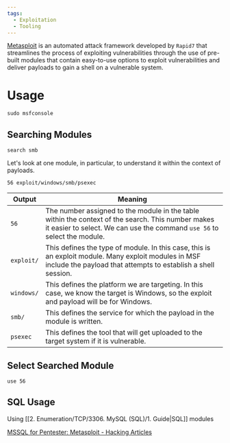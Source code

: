 ```yaml
---
tags:
  - Exploitation
  - Tooling
---
```

[Metasploit](https://www.metasploit.com/) is an automated attack framework developed by `Rapid7` that streamlines the process of exploiting vulnerabilities through the use of pre-built modules that contain easy-to-use options to exploit vulnerabilities and deliver payloads to gain a shell on a vulnerable system.
# Usage

```
sudo msfconsole
```

## Searching Modules 

```shell-session
search smb
```

Let's look at one module, in particular, to understand it within the context of payloads.

`56 exploit/windows/smb/psexec`

| Output     | Meaning                                                                                                                                                                       |
| ---------- | ----------------------------------------------------------------------------------------------------------------------------------------------------------------------------- |
| `56`       | The number assigned to the module in the table within the context of the search. This number makes it easier to select. We can use the command `use 56` to select the module. |
| `exploit/` | This defines the type of module. In this case, this is an exploit module. Many exploit modules in MSF include the payload that attempts to establish a shell session.         |
| `windows/` | This defines the platform we are targeting. In this case, we know the target is Windows, so the exploit and payload will be for Windows.                                      |
| `smb/`     | This defines the service for which the payload in the module is written.                                                                                                      |
| `psexec`   | This defines the tool that will get uploaded to the target system if it is vulnerable.                                                                                        |

## Select Searched Module 

```shell-session
use 56
```


## SQL Usage

Using [[2. Enumeration/TCP/3306. MySQL (SQL)/1. Guide|SQL]] modules

[MSSQL for Pentester: Metasploit - Hacking Articles](https://www.hackingarticles.in/mssql-for-pentester-metasploit/)